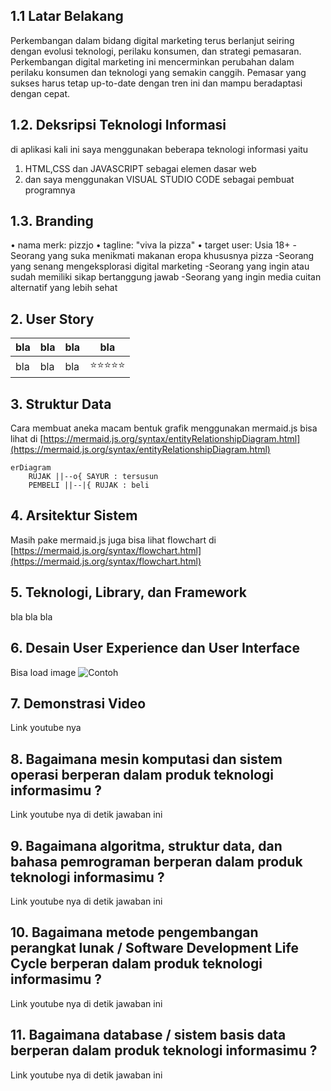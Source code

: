 ## 1.1 Latar Belakang

Perkembangan dalam bidang digital marketing terus berlanjut seiring dengan evolusi teknologi, perilaku konsumen, dan strategi pemasaran. Perkembangan digital marketing ini mencerminkan perubahan dalam perilaku konsumen dan teknologi yang semakin canggih. Pemasar yang sukses harus tetap up-to-date dengan tren ini dan mampu beradaptasi dengan cepat.

## 1.2. Deksripsi Teknologi Informasi

di aplikasi kali ini saya menggunakan beberapa teknologi informasi yaitu
1. HTML,CSS dan JAVASCRIPT sebagai elemen dasar web
2. dan saya menggunakan VISUAL STUDIO CODE sebagai pembuat programnya  

## 1.3. Branding
•  nama merk: pizzjo
•  tagline: "viva la pizza"
•  target user:
   Usia 18+
  -Seorang yang suka menikmati makanan eropa khususnya pizza
  -Seorang yang senang mengeksplorasi digital marketing
  -Seorang yang ingin atau sudah memiliki sikap bertanggung jawab
  -Seorang yang ingin media cuitan alternatif yang lebih sehat


## 2. User Story

bla | bla | bla | bla
---|---|---|---
bla | bla | bla | ⭐⭐⭐⭐⭐

## 3. Struktur Data

Cara membuat aneka macam bentuk grafik menggunakan mermaid.js bisa lihat di [https://mermaid.js.org/syntax/entityRelationshipDiagram.html](https://mermaid.js.org/syntax/entityRelationshipDiagram.html) 

```mermaid
erDiagram
    RUJAK ||--o{ SAYUR : tersusun
    PEMBELI ||--|{ RUJAK : beli
```

## 4. Arsitektur Sistem

Masih pake mermaid.js juga bisa lihat flowchart di [https://mermaid.js.org/syntax/flowchart.html](https://mermaid.js.org/syntax/flowchart.html)

## 5. Teknologi, Library, dan Framework

bla bla bla

## 6. Desain User Experience dan User Interface

Bisa load image 
![Contoh](https://fastly.picsum.photos/id/318/536/354.jpg?hmac=Ixy-wle80nudIR_cmnF1iY2y6rMUH7_9sk-BP1fTpM8)

## 7. Demonstrasi Video

Link youtube nya

## 8. Bagaimana mesin komputasi dan sistem operasi berperan dalam produk teknologi informasimu ?

Link youtube nya di detik jawaban ini

## 9. Bagaimana algoritma, struktur data, dan bahasa pemrograman berperan dalam produk teknologi informasimu ?

Link youtube nya di detik jawaban ini

## 10. Bagaimana metode pengembangan perangkat lunak / Software Development Life Cycle berperan dalam produk teknologi informasimu ?

Link youtube nya di detik jawaban ini

## 11. Bagaimana database / sistem basis data berperan dalam produk teknologi informasimu ?

Link youtube nya di detik jawaban ini
